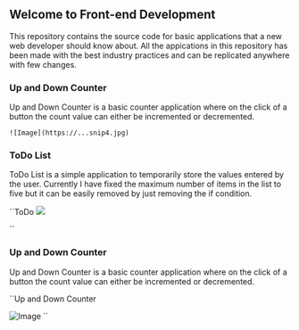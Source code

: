 
## Welcome to Front-end Development

This repository contains the source code for basic applications that a new web developer should know about.
All the appications in this repository has been made with the best industry practices and can be replicated anywhere with few changes.

### Up and Down Counter

Up and Down Counter is a basic counter application where on the click of a button the count value can either be incremented or decremented.

``
![Image](https://...snip4.jpg)
``

### ToDo List

ToDo List is a simple application to temporarily store the values entered by the user. Currently I have fixed the maximum number of items in the list to five but it can be easily removed by just removing the if condition.

``ToDo
![](https://...snip6.jpg)

``
### Up and Down Counter

Up and Down Counter is a basic counter application where on the click of a button the count value can either be incremented or decremented.

``Up and Down Counter

![Image](https://...snip4.jpg)
``

